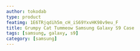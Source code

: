 ```yaml
---
author: tokodab
type: product
featimg: 1E6TRjqdih5m_cH_iS69YxvHK98v9eu_F
title: Grumpy Cat Tummeow Samsung Galaxy S9 Case
tags: [samsung, galaxy, s9]
category: [samsung]
---
```

